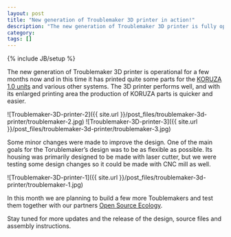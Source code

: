 ```yaml
---
layout: post
title: "New generation of Troublemaker 3D printer in action!"
description: "The new generation of Troublemaker 3D printer is fully operational."
category: 
tags: []
---
```

{% include JB/setup %}


The new generation of Troublemaker 3D printer is operational for a few months now and in this time it has printed quite some parts for the [KORUZA 1.0 units](http://koruza.net/) and various other systems. The 3D printer performs well, and with its enlarged printing area the production of KORUZA parts is quicker and easier.

![Troublemaker-3D-printer-2]({{ site.url }}/post_files/troublemaker-3d-printer/troublemaker-2.jpg)
![Troublemaker-3D-printer-3]({{ site.url }}/post_files/troublemaker-3d-printer/troublemaker-3.jpg)

Some minor changes were made to improve the design. One of the main goals for the Torublemaker’s design was to be as flexible as possible. Its housing was primarily designed to be made with laser cutter, but we were testing some design changes so it could be made with CNC mill as well. 

![Troublemaker-3D-printer-1]({{ site.url }}/post_files/troublemaker-3d-printer/troublemaker-1.jpg)

In this month we are planning to build a few more Toublemakers and test them together with our partners [Open Source Ecology](http://opensourceecology.org/).

Stay tuned for more updates and the release of the design, source files and assembly instructions.

